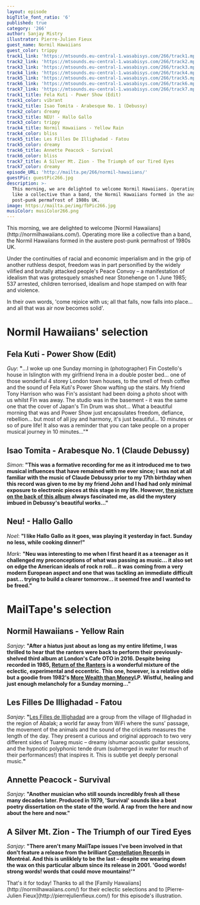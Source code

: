 ```yaml
---
layout: episode
bigTitle_font_ratio: '6'
published: true
category: '266'
author: Sanjay Mistry
illustrator: Pierre-Julien Fieux
guest_name: Normil Hawaiians
guest_color: trippy
track1_link: 'https://mtsounds.eu-central-1.wasabisys.com/266/track1.mp3'
track2_link: 'https://mtsounds.eu-central-1.wasabisys.com/266/track2.mp3'
track3_link: 'https://mtsounds.eu-central-1.wasabisys.com/266/track3.mp3'
track4_link: 'https://mtsounds.eu-central-1.wasabisys.com/266/track4.mp3'
track5_link: 'https://mtsounds.eu-central-1.wasabisys.com/266/track5.mp3'
track6_link: 'https://mtsounds.eu-central-1.wasabisys.com/266/track6.mp3'
track7_link: 'https://mtsounds.eu-central-1.wasabisys.com/266/track7.mp3'
track1_title: Fela Kuti - Power Show (Edit)
track1_color: vibrant
track2_title: Isao Tomita - Arabesque No. 1 (Debussy)
track2_color: dreamy
track3_title: NEU! - Hallo Gallo
track3_color: trippy
track4_title: Normil Hawaiians - Yellow Rain
track4_color: bliss
track5_title: Les Filles De Illighadad - Fatou
track5_color: dreamy
track6_title: Annette Peacock - Survival
track6_color: bliss
track7_title: A Silver Mt. Zion - The Triumph of our Tired Eyes
track7_color: dreamy
episode_URL: 'http://mailta.pe/266/normil-hawaiians/'
guestPic: guestPic266.jpg
description: >-
  This morning, we are delighted to welcome Normil Hawaiians. Operating more
  like a collective than a band, the Normil Hawaiians formed in the austere
  post-punk permafrost of 1980s UK.
image: https://mailta.pe/img/fbPic266.jpg
musiColor: musiColor266.png
---
```

<p id="introduction">This morning, we are delighted to welcome [Normil Hawaiians](http://normilhawaiians.com/). Operating more like a collective than a band, the Normil Hawaiians formed in the austere post-punk permafrost of 1980s UK.</p>
<p>Under the continuities of racial and economic imperialism and in the grip of another ruthless despot, freedom was in part personified by the widely vilified and brutally attacked people's Peace Convoy – a manifestation of idealism that was grotesquely smashed near Stonehenge on 1 June 1985; 537 arrested, children terrorised, idealism and hope stamped on with fear and violence.</p>
<p>In their own words, 'come rejoice with us; all that falls, now falls into place... and all that was air now becomes solid'.</p>

# Normil Hawaiians' selection


## Fela Kuti - Power Show (Edit)
_Guy_: **"**...I woke up one Sunday morning in (photographer) Fin Costello's house in Islington with my girlfriend Irena in a double poster bed... one of those wonderful 4 storey London town houses, to the smell of fresh coffee and the sound of Fela Kuti's Power Show wafting up the stairs. My friend Tony Harrison who was Fin's assistant had been doing a photo shoot with us whilst Fin was away. The studio was in the basement - it was the same one that the cover of Japan's Tin Drum was shot... What a beautiful morning that was and Power Show just encapsulates freedom, defiance, rebellion... but most of all joy and harmony, it's just beautiful... 10 minutes or so of pure life! It also was a reminder that you can take people on a proper musical journey in 10 minutes..."**"**

## Isao Tomita - Arabesque No. 1 (Claude Debussy)
_Simon_: **"**This was a formative recording for me as it introduced me to two musical influences that have remained with me ever since; I was not at all familiar with the music of Claude Debussy prior to my 17th birthday when this record was given to me by my friend John and I had had only minimal exposure to electronic pieces at this stage in my life. However, [the picture on the back of this album](http://assets.coolhunting.com/coolhunting/chad-assets/cover_photos/2016/5/572ffff26232620012010000/large.jpg?1462763505) always fascinated me, as did the mystery imbued in Debussy's beautiful works...**"**

## Neu! - Hallo Gallo
_Noel_: **"**I like Hallo Gallo as it goes, was playing it yesterday in fact. Sunday no less, while cooking dinner!**"**

_Mark_: **"**Neu was interesting to me when I first heard it as a teenager as it challenged my preconceptions of what was passing as music... it also set on edge the American ideals of rock n roll... it was coming from a very modern European aspect and one that was tackling an immediate difficult past... trying to build a clearer tomorrow... it seemed free and I wanted to be freed.**"**

# MailTape's selection

## Normil Hawaiians - Yellow Rain
_Sanjay_: **"**After a hiatus just about as long as my entire lifetime, I was thrilled to hear that the ranters were back to perform their previously-shelved third album at London's Cafe OTO in 2016. Despite being recorded in 1985, [Return of the Ranters](http://music.normilhawaiians.com/) is a wonderful mixture of the eclectic, experimental and eccentric. This one, however, is a relative oldie but a goodie from 1982's [More Wealth than Money](https://www.discogs.com/Normil-Hawaiians-More-Wealth-Than-Money/release/685372)LP. Wistful, healing and just enough melancholy for a Sunday morning...**"**

## Les Filles De Illighadad - Fatou
_Sanjay_: **"**[Les Filles de Illighadad](https://www.facebook.com/Illighadad/) are a group from the village of Illighadad in the region of Abalak; a world far away from WiFi where the suns’ passage, the movement of the animals and the sound of the crickets measures the length of the day. They present a curious and original approach to two very different sides of Tuareg music – dreamy ishumar acoustic guitar sessions, and the hypnotic polyphonic tende drum (submerged in water for much of their performances!) that inspires it. This is subtle yet deeply personal music.**"**

## Annette Peacock - Survival
_Sanjay_: **"**Another musician who still sounds incredibly fresh all these many decades later. Produced in 1979, 'Survival' sounds like a beat poetry dissertation on the state of the world. A rap from the here and now about the here and now.**"**

## A Silver Mt. Zion - The Triumph of our Tired Eyes
_Sanjay_: **"**There aren't many MailTape issues I've been involved in that don't feature a release from the brilliant [Constellation Records](http://cstrecords.com/) in Montréal. And this is unliklely to be the last – despite me wearing down the wax on this particular album since its release in 2001. 'Good words! strong words! words that could move mountains!'**"**

<p id="outroduction">That's it for today! Thanks to all the [Family Hawaiians](http://normilhawaiians.com/) for their eclectic selections and to [Pierre-Julien Fieux](http://pierrejulienfieux.com/) for this episode's illustration.</p>
